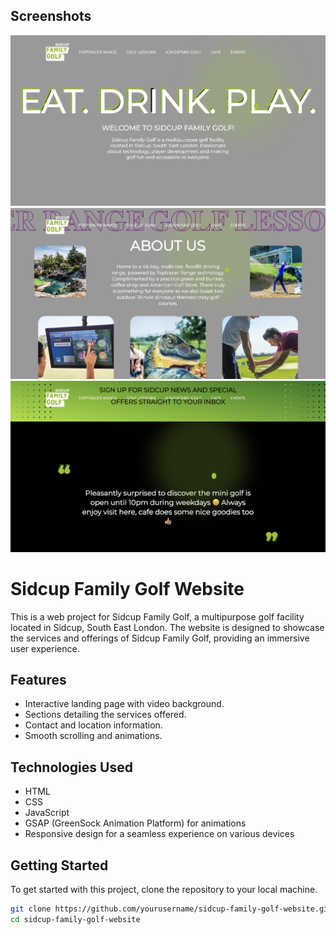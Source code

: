 ## Screenshots
![Refokus Website Clone Preview-1](images/P1.png)
![Refokus Website Clone Preview-2](images/P2.png)
![Refokus Website Clone Preview-3](images/P3.png)
# Sidcup Family Golf Website

This is a web project for Sidcup Family Golf, a multipurpose golf facility located in Sidcup, South East London. The website is designed to showcase the services and offerings of Sidcup Family Golf, providing an immersive user experience.


## Features
- Interactive landing page with video background.
- Sections detailing the services offered.
- Contact and location information.
- Smooth scrolling and animations.

## Technologies Used
- HTML
- CSS
- JavaScript
- GSAP (GreenSock Animation Platform) for animations
- Responsive design for a seamless experience on various devices

## Getting Started
To get started with this project, clone the repository to your local machine.

```bash
git clone https://github.com/yourusername/sidcup-family-golf-website.git
cd sidcup-family-golf-website
